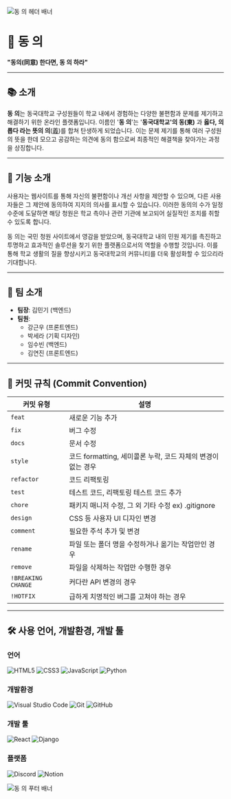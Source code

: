 ![동 의 헤더 배너](https://capsule-render.vercel.app/api?type=waving&color=gradient&height=150&section=header&animation=twinkling)

# 🏫 동 의

**"동의(同意) 한다면, 동 의 하라"**

---

## 📚 소개

**동 의**는 동국대학교 구성원들이 학교 내에서 경험하는 다양한 불편함과 문제를 제기하고 해결하기 위한 온라인 플랫폼입니다. 이름인 '**동 의**'는 '**동국대학교'의 동(東)** 과 **옳다, 의롭다 라는 뜻의 의**([義](https://namu.wiki/w/%E7%BE%A9))를 합쳐 탄생하게 되었습니다. 이는 문제 제기를 통해 여러 구성원의 뜻을 한데 모으고 공감하는 의견에 동의 함으로써 최종적인 해결책을 찾아가는 과정을 상징합니다.

---

## 🌟 기능 소개

사용자는 웹사이트를 통해 자신의 불편함이나 개선 사항을 제안할 수 있으며, 다른 사용자들은 그 제안에 동의하여 지지의 의사를 표시할 수 있습니다. 이러한 동의의 수가 일정 수준에 도달하면 해당 청원은 학교 측이나 관련 기관에 보고되어 실질적인 조치를 취할 수 있도록 합니다.

동 의는 국민 청원 사이트에서 영감을 받았으며, 동국대학교 내의 민원 제기를 촉진하고 투명하고 효과적인 솔루션을 찾기 위한 플랫폼으로서의 역할을 수행할 것입니다. 이를 통해 학교 생활의 질을 향상시키고 동국대학교의 커뮤니티를 더욱 활성화할 수 있으리라 기대합니다.

---

## 👥 팀 소개

- **팀장**: 김민기 (백엔드)
- **팀원**:
  - 강근우 (프론트엔드)
  - 박세라 (기획 디자인)
  - 임수빈 (백엔드)
  - 김연진 (프론트엔드)

---

## 🚀 커밋 규칙 (Commit Convention)

| **커밋 유형**      | **설명**                                                  |
|-------------------|---------------------------------------------------------|
| `feat`            | 새로운 기능 추가                                          |
| `fix`             | 버그 수정                                                 |
| `docs`            | 문서 수정                                                 |
| `style`           | 코드 formatting, 세미콜론 누락, 코드 자체의 변경이 없는 경우 |
| `refactor`        | 코드 리팩토링                                             |
| `test`            | 테스트 코드, 리팩토링 테스트 코드 추가                    |
| `chore`           | 패키지 매니저 수정, 그 외 기타 수정 ex) .gitignore         |
| `design`          | CSS 등 사용자 UI 디자인 변경                              |
| `comment`         | 필요한 주석 추가 및 변경                                   |
| `rename`          | 파일 또는 폴더 명을 수정하거나 옮기는 작업만인 경우       |
| `remove`          | 파일을 삭제하는 작업만 수행한 경우                        |
| `!BREAKING CHANGE`| 커다란 API 변경의 경우                                    |
| `!HOTFIX`         | 급하게 치명적인 버그를 고쳐야 하는 경우                   |

---
## 🛠️ 사용 언어, 개발환경, 개발 툴

### 언어

![HTML5](https://img.shields.io/badge/-HTML5-E34F26?style=flat-square&logo=html5&logoColor=ffffff)
![CSS3](https://img.shields.io/badge/-CSS3-1572B6?style=flat-square&logo=css3)
![JavaScript](https://img.shields.io/badge/-JavaScript-F7DF1E?style=flat-square&logo=javascript&logoColor=000000)
![Python](https://img.shields.io/badge/-Python-3776AB?style=flat-square&logo=python&logoColor=ffffff)

### 개발환경

![Visual Studio Code](https://img.shields.io/badge/Visual_Studio_Code-007ACC?style=flat-square&logo=visual-studio-code&logoColor=ffffff)
![Git](https://img.shields.io/badge/Git-F05032?style=flat-square&logo=git&logoColor=ffffff)
![GitHub](https://img.shields.io/badge/GitHub-181717?style=flat-square&logo=github&logoColor=ffffff)

### 개발 툴

![React](https://img.shields.io/badge/React-61DAFB?style=flat-square&logo=react&logoColor=ffffff)
![Django](https://img.shields.io/badge/Django-092E20?style=flat-square&logo=django&logoColor=ffffff)

### 플랫폼

![Discord](https://img.shields.io/badge/Discord-5865F2?style=flat-square&logo=discord&logoColor=ffffff)
![Notion](https://img.shields.io/badge/Notion-000000?style=flat-square&logo=notion&logoColor=ffffff)


![동 의 푸터 배너](https://capsule-render.vercel.app/api?type=waving&color=gradient&height=150&section=footer&animation=twinkling)



